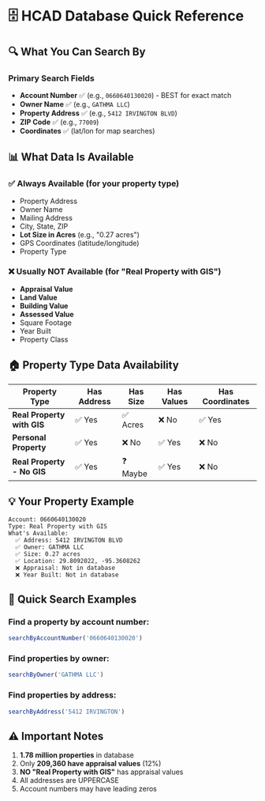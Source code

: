 # 🗄️ HCAD Database Quick Reference

## 🔍 What You Can Search By

### Primary Search Fields
- **Account Number** ✅ (e.g., `0660640130020`) - BEST for exact match
- **Owner Name** ✅ (e.g., `GATHMA LLC`)
- **Property Address** ✅ (e.g., `5412 IRVINGTON BLVD`)
- **ZIP Code** ✅ (e.g., `77009`)
- **Coordinates** ✅ (lat/lon for map searches)

## 📊 What Data Is Available

### ✅ Always Available (for your property type)
- Property Address
- Owner Name
- Mailing Address
- City, State, ZIP
- **Lot Size in Acres** (e.g., "0.27 acres")
- GPS Coordinates (latitude/longitude)
- Property Type

### ❌ Usually NOT Available (for "Real Property with GIS")
- **Appraisal Value** 
- **Land Value**
- **Building Value**
- **Assessed Value**
- Square Footage
- Year Built
- Property Class

## 🏠 Property Type Data Availability

| Property Type | Has Address | Has Size | Has Values | Has Coordinates |
|--------------|------------|----------|------------|----------------|
| **Real Property with GIS** | ✅ Yes | ✅ Acres | ❌ No | ✅ Yes |
| **Personal Property** | ✅ Yes | ❌ No | ✅ Yes | ❌ No |
| **Real Property - No GIS** | ✅ Yes | ❓ Maybe | ✅ Yes | ❌ No |

## 💡 Your Property Example
```
Account: 0660640130020
Type: Real Property with GIS
What's Available:
  ✅ Address: 5412 IRVINGTON BLVD
  ✅ Owner: GATHMA LLC
  ✅ Size: 0.27 acres
  ✅ Location: 29.8092022, -95.3608262
  ❌ Appraisal: Not in database
  ❌ Year Built: Not in database
```

## 🚀 Quick Search Examples

### Find a property by account number:
```javascript
searchByAccountNumber('0660640130020')
```

### Find properties by owner:
```javascript
searchByOwner('GATHMA LLC')
```

### Find properties by address:
```javascript
searchByAddress('5412 IRVINGTON')
```

## ⚠️ Important Notes
1. **1.78 million properties** in database
2. Only **209,360 have appraisal values** (12%)
3. **NO "Real Property with GIS"** has appraisal values
4. All addresses are UPPERCASE
5. Account numbers may have leading zeros